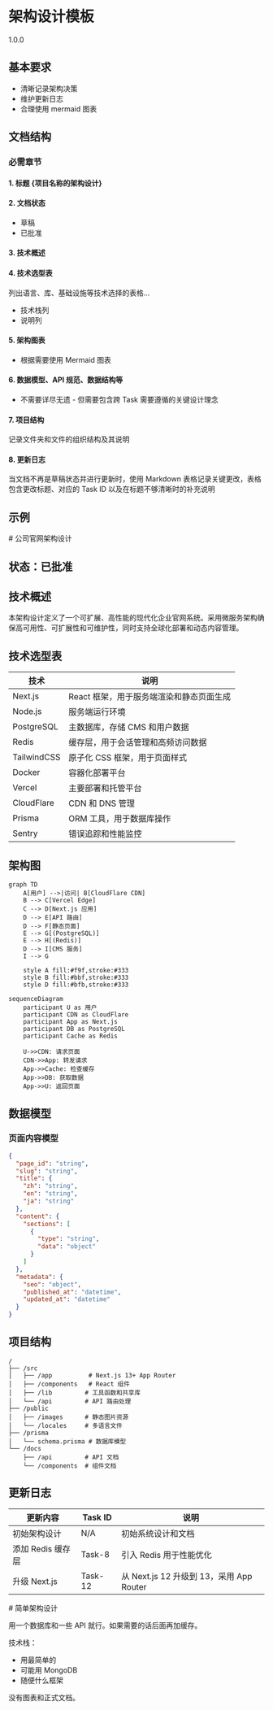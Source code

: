 # 架构设计模板

<version>1.0.0</version>

## 基本要求

- 清晰记录架构决策
- 维护更新日志
- 合理使用 mermaid 图表

## 文档结构

### 必需章节

#### 1. 标题 {项目名称的架构设计}

#### 2. 文档状态

- 草稿
- 已批准

#### 3. 技术概述

#### 4. 技术选型表

列出语言、库、基础设施等技术选择的表格...

- 技术栈列
- 说明列

#### 5. 架构图表

- 根据需要使用 Mermaid 图表

#### 6. 数据模型、API 规范、数据结构等

- 不需要详尽无遗 - 但需要包含跨 Task 需要遵循的关键设计理念

#### 7. 项目结构

记录文件夹和文件的组织结构及其说明

#### 8. 更新日志

当文档不再是草稿状态并进行更新时，使用 Markdown 表格记录关键更改，表格包含更改标题、对应的 Task ID 以及在标题不够清晰时的补充说明

## 示例

<example>
# 公司官网架构设计

## 状态：已批准

## 技术概述

本架构设计定义了一个可扩展、高性能的现代化企业官网系统。采用微服务架构确保高可用性、可扩展性和可维护性，同时支持全球化部署和动态内容管理。

## 技术选型表

| 技术         | 说明                                           |
| ------------ | ---------------------------------------------- |
| Next.js      | React 框架，用于服务端渲染和静态页面生成       |
| Node.js      | 服务端运行环境                                 |
| PostgreSQL   | 主数据库，存储 CMS 和用户数据                  |
| Redis        | 缓存层，用于会话管理和高频访问数据             |
| TailwindCSS  | 原子化 CSS 框架，用于页面样式                  |
| Docker       | 容器化部署平台                                 |
| Vercel       | 主要部署和托管平台                             |
| CloudFlare   | CDN 和 DNS 管理                                |
| Prisma       | ORM 工具，用于数据库操作                       |
| Sentry       | 错误追踪和性能监控                             |

## 架构图

```mermaid
graph TD
    A[用户] -->|访问| B[CloudFlare CDN]
    B --> C[Vercel Edge]
    C --> D[Next.js 应用]
    D --> E[API 路由]
    D --> F[静态页面]
    E --> G[(PostgreSQL)]
    E --> H[(Redis)]
    D --> I[CMS 服务]
    I --> G

    style A fill:#f9f,stroke:#333
    style B fill:#bbf,stroke:#333
    style D fill:#bfb,stroke:#333
```

```mermaid
sequenceDiagram
    participant U as 用户
    participant CDN as CloudFlare
    participant App as Next.js
    participant DB as PostgreSQL
    participant Cache as Redis

    U->>CDN: 请求页面
    CDN->>App: 转发请求
    App->>Cache: 检查缓存
    App->>DB: 获取数据
    App->>U: 返回页面
```

## 数据模型

### 页面内容模型

```json
{
  "page_id": "string",
  "slug": "string",
  "title": {
    "zh": "string",
    "en": "string",
    "ja": "string"
  },
  "content": {
    "sections": [
      {
        "type": "string",
        "data": "object"
      }
    ]
  },
  "metadata": {
    "seo": "object",
    "published_at": "datetime",
    "updated_at": "datetime"
  }
}
```

## 项目结构

```
/
├── /src
│   ├── /app          # Next.js 13+ App Router
│   ├── /components   # React 组件
│   ├── /lib         # 工具函数和共享库
│   └── /api         # API 路由处理
├── /public
│   ├── /images      # 静态图片资源
│   └── /locales     # 多语言文件
├── /prisma
│   └── schema.prisma # 数据库模型
└── /docs
    ├── /api         # API 文档
    └── /components  # 组件文档
```

## 更新日志

| 更新内容           | Task ID | 说明                                    |
| ----------------- | -------- | --------------------------------------- |
| 初始架构设计       | N/A      | 初始系统设计和文档                       |
| 添加 Redis 缓存层  | Task-8  | 引入 Redis 用于性能优化                 |
| 升级 Next.js      | Task-12 | 从 Next.js 12 升级到 13，采用 App Router |

</example>

<example type="invalid">
# 简单架构设计

用一个数据库和一些 API 就行。如果需要的话后面再加缓存。

技术栈：

- 用最简单的
- 可能用 MongoDB
- 随便什么框架

没有图表和正式文档。
</example>
